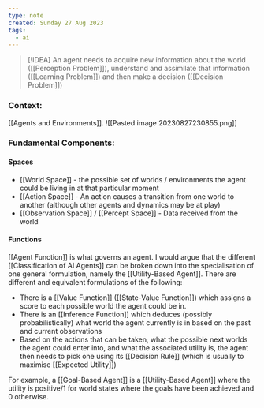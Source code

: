 ```yaml
---
type: note
created: Sunday 27 Aug 2023
tags:
  - ai
---
```

> [!IDEA]
> An agent needs to acquire new information about the world ([[Perception Problem]]), understand and assimilate that information ([[Learning Problem]]) and then make a decision ([[Decision Problem]])
### Context:
[[Agents and Environments]]. ![[Pasted image 20230827230855.png]]
### Fundamental Components:
#### Spaces
- [[World Space]] - the possible set of worlds / environments the agent could be living in at that particular moment
- [[Action Space]] - An action causes a transition from one world to another (although other agents and dynamics may be at play)
- [[Observation Space]] / [[Percept Space]] - Data received from the world

#### Functions
[[Agent Function]] is what governs an agent. I would argue that the different [[Classification of AI Agents]] can be broken down into the specialisation of one general formulation, namely the [[Utility-Based Agent]]. There are different and equivalent formulations of the following:
- There is a [[Value Function]] ([[State-Value Function]]) which assigns a score to each possible world the agent could be in.
- There is an [[Inference Function]] which deduces (possibly probabilistically) what world the agent currently is in based on the past and current observations
- Based on the actions that can be taken, what the possible next worlds the agent could enter into, and what the associated utility is, the agent then needs to pick one using its [[Decision Rule]] (which is usually to maximise [[Expected Utility]])


For example, a [[Goal-Based Agent]] is a [[Utility-Based Agent]] where the utility is positive/1 for world states where the goals have been achieved and 0 otherwise.
